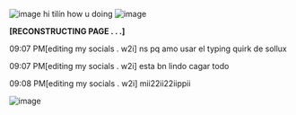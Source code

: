 ![image](https://archives.bulbagarden.net/media/upload/b/bb/Unused_HGSS_Pok%C3%A9Gear_Icon_for_Kris.png) hi tilín how u doing ![image](https://archives.bulbagarden.net/media/upload/b/bb/Unused_HGSS_Pok%C3%A9Gear_Icon_for_Kris.png)

**[RECONSTRUCTING PAGE . . .]**

09:07 PM[editing my socials . w2i] ns pq amo usar el typing quirk de sollux

09:07 PM[editing my socials . w2i] esta bn lindo cagar todo

09:08 PM[editing my socials . w2i] mii22ii22iippii

![image](https://images.wikidexcdn.net/mwuploads/wikidex/a/ab/latest/20091211200537/Oro_junto_a_la_c%C3%A1psula_del_tiempo.png)
